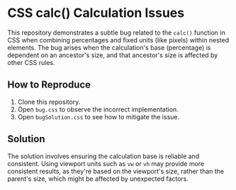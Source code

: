# CSS calc() Calculation Issues

This repository demonstrates a subtle bug related to the `calc()` function in CSS when combining percentages and fixed units (like pixels) within nested elements. The bug arises when the calculation's base (percentage) is dependent on an ancestor's size, and that ancestor's size is affected by other CSS rules.

## How to Reproduce

1. Clone this repository.
2. Open `bug.css` to observe the incorrect implementation.
3. Open `bugSolution.css` to see how to mitigate the issue.

## Solution

The solution involves ensuring the calculation base is reliable and consistent. Using viewport units such as `vw` or `vh` may provide more consistent results, as they're based on the viewport's size, rather than the parent's size, which might be affected by unexpected factors.